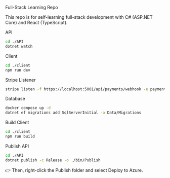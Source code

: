 Full-Stack Learning Repo

This repo is for self-learning full-stack development with C# (ASP.NET Core) and React (TypeScript).

API

```sh
cd ./API
dotnet watch
```

Client

```sh
cd ./client
npm run dev
```

Stripe Listener

```sh
stripe listen -f https://localhost:5001/api/payments/webhook -e payment_intent.succeeded,payment_intent.payment_failed
```

Database

```sh
docker compose up -d
dotnet ef migrations add SqlServerInitial -o Data/Migrations
```

Build Client

```sh
cd ./client
npm run build
```

Publish API

```sh
cd ./API
dotnet publish -c Release -o ./bin/Publish
```

👉 Then, right-click the Publish folder and select Deploy to Azure.
